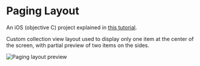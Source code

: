 # Paging Layout

An iOS (objective C) project explained in [this tutorial](https://www.byteout.com/blog/byteout/2018-09-17/making-early-paging-layout).

Custom collection view layout used to display only one item at the center of the screen, with partial preview of two items on the sides.


![Paging layout preview](https://lh5.googleusercontent.com/6_lS3n9U2xFAAuimn0nOAr_TfNLPk1gbm6OQ0QHevN1AjuMuz5NYFv8OOEk77Tajdec0kGAuMs-u6Ys7O14MinacKblbwq-ZyIR74Dk1Z5QBUplCccZIPntgZBvVI-r8WXvVPMDm)

